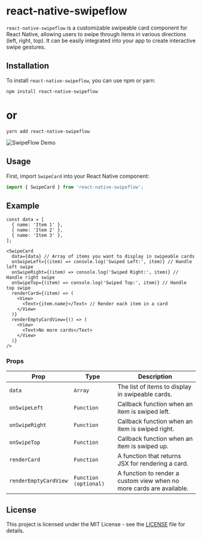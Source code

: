 # react-native-swipeflow

`react-native-swipeflow` is a customizable swipeable card component for React Native, allowing users to swipe through items in various directions (left, right, top). It can be easily integrated into your app to create interactive swipe gestures.

## Installation

To install `react-native-swipeflow`,
you can use npm or yarn:
```
npm install react-native-swipeflow
```
# or
```
yarn add react-native-swipeflow
```
![SwipeFlow Demo](https://raw.githubusercontent.com/mohdjalalmk/SwipeFlow/develop/gif/swipe.gif)

## Usage

First, import `SwipeCard` into your React Native component:

```javascript
import { SwipeCard } from 'react-native-swipeflow';

```

## Example
```
const data = [
  { name: 'Item 1' },
  { name: 'Item 2' },
  { name: 'Item 3' },
];

<SwipeCard
  data={data} // Array of items you want to display in swipeable cards
  onSwipeLeft={(item) => console.log('Swiped Left:', item)} // Handle left swipe
  onSwipeRight={(item) => console.log('Swiped Right:', item)} // Handle right swipe
  onSwipeTop={(item) => console.log('Swiped Top:', item)} // Handle top swipe
  renderCard={(item) => (
    <View>
      <Text>{item.name}</Text> // Render each item in a card
    </View>
  )}
  renderEmptyCardView={() => (
    <View>
      <Text>No more cards</Text>
    </View>
  )}
/>

```

### Props

| Prop                     | Type              | Description                                                  |
|--------------------------|-------------------|--------------------------------------------------------------|
| `data`                   | `Array`           | The list of items to display in swipeable cards.              |
| `onSwipeLeft`             | `Function`        | Callback function when an item is swiped left.                |
| `onSwipeRight`            | `Function`        | Callback function when an item is swiped right.               |
| `onSwipeTop`              | `Function`        | Callback function when an item is swiped up.                 |
| `renderCard`              | `Function`        | A function that returns JSX for rendering a card.             |
| `renderEmptyCardView`     | `Function (optional)` | A function to render a custom view when no more cards are available. |

## License

This project is licensed under the MIT License - see the [LICENSE](https://github.com/mohdjalalmk/SwipeFlow/blob/main/LICENSE) file for details.